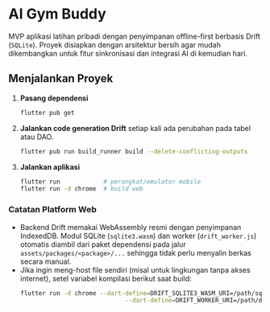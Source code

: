 # AI Gym Buddy

MVP aplikasi latihan pribadi dengan penyimpanan offline-first berbasis Drift
(`SQLite`). Proyek disiapkan dengan arsitektur bersih agar mudah dikembangkan
untuk fitur sinkronisasi dan integrasi AI di kemudian hari.

## Menjalankan Proyek

1. **Pasang dependensi**
   ```bash
   flutter pub get
   ```

2. **Jalankan code generation Drift** setiap kali ada perubahan pada tabel atau
   DAO.
   ```bash
   flutter pub run build_runner build --delete-conflicting-outputs
   ```

3. **Jalankan aplikasi**
   ```bash
   flutter run            # perangkat/emulator mobile
   flutter run -d chrome  # build web
   ```

### Catatan Platform Web

- Backend Drift memakai WebAssembly resmi dengan penyimpanan IndexedDB. Modul
  SQLite (`sqlite3.wasm`) dan worker (`drift_worker.js`) otomatis diambil dari
  paket dependensi pada jalur `assets/packages/<package>/...` sehingga tidak
  perlu menyalin berkas secara manual.
- Jika ingin meng-host file sendiri (misal untuk lingkungan tanpa akses
  internet), setel variabel kompilasi berikut saat build:
  ```bash
  flutter run -d chrome --dart-define=DRIFT_SQLITE3_WASM_URI=/path/sqlite3.wasm \
                               --dart-define=DRIFT_WORKER_URI=/path/drift_worker.js
  ```
